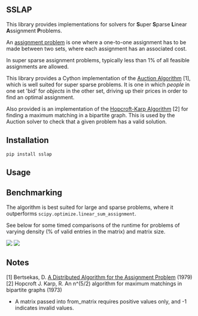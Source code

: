 ## SSLAP

This library provides implementations for solvers for **S**uper **S**parse **L**inear **A**ssignment **P**roblems.

An [assignment problem](https://en.wikipedia.org/wiki/Assignment_problem) is one where a one-to-one assignment has to be made between two sets, where each assignment has an associated cost.

In super sparse assignment problems, typically less than 1% of all feasible assignments are allowed.

This library provides a Cython implementation of the [Auction Algorithm](https://en.wikipedia.org/wiki/Auction_algorithm) [1], which is well suited for super sparse problems. It is one in which *people* in one set 'bid' for *objects* in the other set, driving up their prices in order to find an optimal assignment. 

Also provided is an implementation of the [Hopcroft-Karp Algorithm](https://en.wikipedia.org/wiki/Hopcroft%E2%80%93Karp_algorithm) [2] for finding a maximum matching in a bipartite graph. This is used by the Auction solver to check that a given problem has a valid solution.

## Installation

```pip install sslap```

## Usage

## Benchmarking

The algorithm is best suited for large and sparse problems, where it outperforms `scipy.optimize.linear_sum_assignment`.

See below for some timed comparisons of the runtime for problems of varying density (% of valid entries in the matrix) and matrix size.

![](figs/density_benchmarking.png)
![](figs/size_benchmarking.png)

## Notes

[1] Bertsekas, D. [A Distributed Algorithm for the Assignment Problem](https://www.mit.edu/~dimitrib/Orig_Auction.pdf) (1979)
[2] Hopcroft J. Karp, R. An n^(5/2) algorithm for maximum matchings in bipartite graphs (1973)

- A matrix passed into from_matrix requires positive values only, and -1 indicates invalid values.

